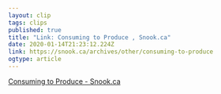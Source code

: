 ```yaml
---
layout: clip
tags: clips
published: true
title: "Link: Consuming to Produce , Snook.ca" 
date: 2020-01-14T21:23:12.224Z
link: https://snook.ca/archives/other/consuming-to-produce
ogtype: article
---
```

[Consuming to Produce - Snook.ca](https://snook.ca/archives/other/consuming-to-produce)

